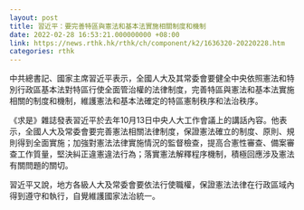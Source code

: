 ```yaml
---
layout: post
title: 習近平：要完善特區與憲法和基本法實施相關制度和機制
date: 2022-02-28 16:53:21.000000000 +08:00
link: https://news.rthk.hk/rthk/ch/component/k2/1636320-20220228.htm
categories: rthk
---
```


中共總書記、國家主席習近平表示，全國人大及其常委會要健全中央依照憲法和特別行政區基本法對特區行使全面管治權的法律制度，完善特區與憲法和基本法實施相關的制度和機制，維護憲法和基本法確定的特區憲制秩序和法治秩序。

《求是》雜誌發表習近平於去年10月13日中央人大工作會議上的講話內容。他表示，全國人大及常委會要完善憲法相關法律制度，保證憲法確立的制度、原則、規則得到全面實施；加強對憲法法律實施情況的監督檢查，提高合憲性審查、備案審查工作質量，堅決糾正違憲違法行為；落實憲法解釋程序機制，積極回應涉及憲法有關問題的關切。

習近平又說，地方各級人大及常委會要依法行使職權，保證憲法法律在行政區域內得到遵守和執行，自覺維護國家法治統一。
